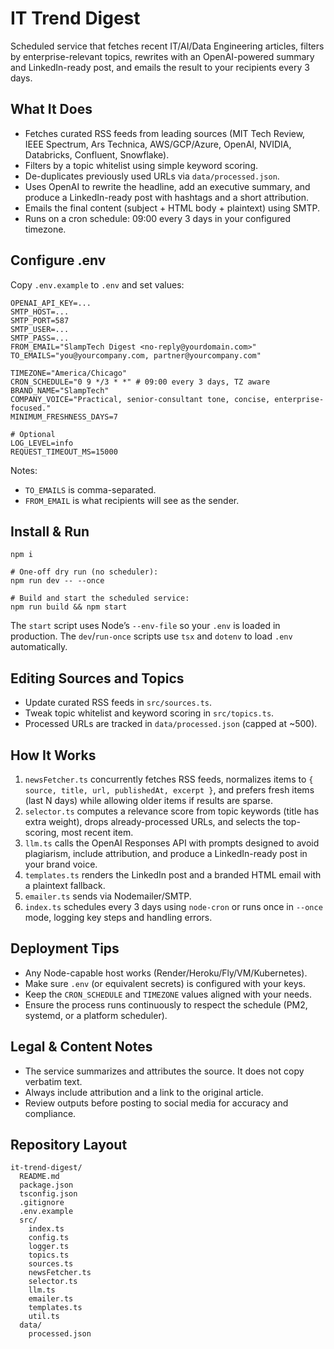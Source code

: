 # IT Trend Digest

Scheduled service that fetches recent IT/AI/Data Engineering articles, filters by enterprise-relevant topics, rewrites with an OpenAI-powered summary and LinkedIn-ready post, and emails the result to your recipients every 3 days.

## What It Does

- Fetches curated RSS feeds from leading sources (MIT Tech Review, IEEE Spectrum, Ars Technica, AWS/GCP/Azure, OpenAI, NVIDIA, Databricks, Confluent, Snowflake).
- Filters by a topic whitelist using simple keyword scoring.
- De-duplicates previously used URLs via `data/processed.json`.
- Uses OpenAI to rewrite the headline, add an executive summary, and produce a LinkedIn-ready post with hashtags and a short attribution.
- Emails the final content (subject + HTML body + plaintext) using SMTP.
- Runs on a cron schedule: 09:00 every 3 days in your configured timezone.

## Configure .env

Copy `.env.example` to `.env` and set values:

```
OPENAI_API_KEY=...
SMTP_HOST=...
SMTP_PORT=587
SMTP_USER=...
SMTP_PASS=...
FROM_EMAIL="SlampTech Digest <no-reply@yourdomain.com>"
TO_EMAILS="you@yourcompany.com, partner@yourcompany.com"

TIMEZONE="America/Chicago"
CRON_SCHEDULE="0 9 */3 * *" # 09:00 every 3 days, TZ aware
BRAND_NAME="SlampTech"
COMPANY_VOICE="Practical, senior-consultant tone, concise, enterprise-focused."
MINIMUM_FRESHNESS_DAYS=7

# Optional
LOG_LEVEL=info
REQUEST_TIMEOUT_MS=15000
```

Notes:
- `TO_EMAILS` is comma-separated.
- `FROM_EMAIL` is what recipients will see as the sender.

## Install & Run

```
npm i

# One-off dry run (no scheduler):
npm run dev -- --once

# Build and start the scheduled service:
npm run build && npm start
```

The `start` script uses Node’s `--env-file` so your `.env` is loaded in production. The `dev`/`run-once` scripts use `tsx` and `dotenv` to load `.env` automatically.

## Editing Sources and Topics

- Update curated RSS feeds in `src/sources.ts`.
- Tweak topic whitelist and keyword scoring in `src/topics.ts`.
- Processed URLs are tracked in `data/processed.json` (capped at ~500).

## How It Works

1. `newsFetcher.ts` concurrently fetches RSS feeds, normalizes items to `{ source, title, url, publishedAt, excerpt }`, and prefers fresh items (last N days) while allowing older items if results are sparse.
2. `selector.ts` computes a relevance score from topic keywords (title has extra weight), drops already-processed URLs, and selects the top-scoring, most recent item.
3. `llm.ts` calls the OpenAI Responses API with prompts designed to avoid plagiarism, include attribution, and produce a LinkedIn-ready post in your brand voice.
4. `templates.ts` renders the LinkedIn post and a branded HTML email with a plaintext fallback.
5. `emailer.ts` sends via Nodemailer/SMTP.
6. `index.ts` schedules every 3 days using `node-cron` or runs once in `--once` mode, logging key steps and handling errors.

## Deployment Tips

- Any Node-capable host works (Render/Heroku/Fly/VM/Kubernetes).
- Make sure `.env` (or equivalent secrets) is configured with your keys.
- Keep the `CRON_SCHEDULE` and `TIMEZONE` values aligned with your needs.
- Ensure the process runs continuously to respect the schedule (PM2, systemd, or a platform scheduler).

## Legal & Content Notes

- The service summarizes and attributes the source. It does not copy verbatim text.
- Always include attribution and a link to the original article.
- Review outputs before posting to social media for accuracy and compliance.

## Repository Layout

```
it-trend-digest/
  README.md
  package.json
  tsconfig.json
  .gitignore
  .env.example
  src/
    index.ts
    config.ts
    logger.ts
    topics.ts
    sources.ts
    newsFetcher.ts
    selector.ts
    llm.ts
    emailer.ts
    templates.ts
    util.ts
  data/
    processed.json
```

